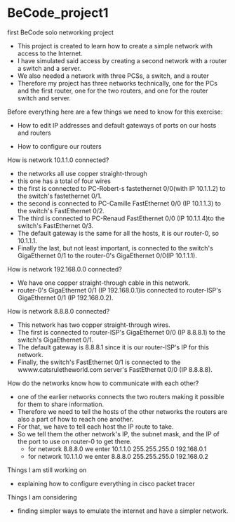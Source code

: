 # BeCode_project1
first BeCode solo networking project
- This project is created to learn how to create a simple network with access to the Internet.
- I have simulated said access by creating a second network with a router a switch and a server.
- We also needed a network with three PCSs, a switch, and a router
- Therefore my project has three networks technically, one for the PCs and the first router, one for the two routers, and one for the router switch and server.

Before everything here are a few things we need to know for this exercise:

- How to edit IP addresses and default gateways of ports on our hosts and routers
  
- How to configure our routers

How is network 10.1.1.0 connected?

- the networks all use copper straight-through
- this one has a total of four wires
- the first is connected to PC-Robert-s fastethernet 0/0(with IP 10.1.1.2) to the switch's fastethernet 0/1.
- the second is connected to PC-Camille FastEthernet 0/0 (IP 10.1.1.3) to the switch's FastEthernet 0/2.
- The third is connected to PC-Renaud FastEthernet 0/0 (IP 10.1.1.4)to the switch's FastEthernet 0/3.
- The default gateway is the same for all the hosts, it is our router-0, so 10.1.1.1.
- Finally the last, but not least important, is connected to the switch's GigaEthernet 0/1 to the router-0's GigaEthernet 0/0(IP 10.1.1.1).

How is network 192.168.0.0 connected?

- We have one copper straight-through cable in this network.
- router-0's GigaEthernet 0/1 (IP 192.168.0.1)is connected to router-ISP's GigaEthernet 0/1 (IP 192.168.0.2).
  
How is network 8.8.8.0 connected? 

- This network has two copper straight-through wires.
- The first is connected to router-ISP's GigaEthernet 0/0 (IP 8.8.8.1) to the switch's GigaEthernet 0/1.
- The default gateway is 8.8.8.1 since it is our router-ISP's IP for this network.
- Finally, the switch's FastEthernet 0/1 is connected to the wwww.catsruletheworld.com server's FastEthernet 0/0 (IP 8.8.8.8).

How do the networks know how to communicate with each other?

- one of the earlier networks connects the two routers making it possible for them to share information.
- Therefore we need to tell the hosts of the other networks the routers are also a part of how to reach one another.
- For that, we have to tell each host the IP route to take.
- So we tell them the other network's IP, the subnet mask, and the IP of the port to use on router-0 to get there.
  - for network 8.8.8.0 we enter 10.1.1.0 255.255.255.0 192.168.0.1
  - for network 10.1.1.0 we enter 8.8.8.0 255.255.255.0 192.168.0.2

Things I am still working on

- explaining how to configure everything in cisco packet tracer

Things I am considering

- finding simpler ways to emulate the internet and have a simpler network.

